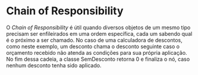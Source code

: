 # Chain of Responsibility

O _Chain of Responsibility_ é útil quando diversos objetos de um mesmo tipo precisam ser enfileirados em uma ordem específica, cada um sabendo qual é o próximo a ser chamado. No caso de uma calculadora de descontos, como neste exemplo, um desconto chama o desconto seguinte caso o orçamento recebido não atenda as condições para sua própria aplicação. No fim dessa cadeia, a classe SemDesconto retorna 0 e finaliza o nó, caso nenhum desconto tenha sido aplicado.